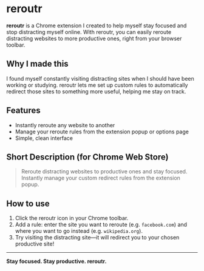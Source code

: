 # reroutr

**reroutr** is a Chrome extension I created to help myself stay focused and stop distracting myself online. With reroutr, you can easily reroute distracting websites to more productive ones, right from your browser toolbar.

## Why I made this

I found myself constantly visiting distracting sites when I should have been working or studying. reroutr lets me set up custom rules to automatically redirect those sites to something more useful, helping me stay on track.

## Features

- Instantly reroute any website to another
- Manage your reroute rules from the extension popup or options page
- Simple, clean interface

## Short Description (for Chrome Web Store)

> Reroute distracting websites to productive ones and stay focused. Instantly manage your custom redirect rules from the extension popup.

## How to use

1. Click the reroutr icon in your Chrome toolbar.
2. Add a rule: enter the site you want to reroute (e.g. `facebook.com`) and where you want to go instead (e.g. `wikipedia.org`).
3. Try visiting the distracting site—it will redirect you to your chosen productive site!

---

**Stay focused. Stay productive. reroutr.**
